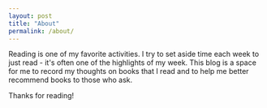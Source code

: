 ```yaml
---
layout: post
title: "About"
permalink: /about/
---
```


Reading is one of my favorite activities. I try to set aside time each week to just read - it's often one of the highlights of my  week. This blog is a space for me to record my thoughts on books that I read and to help me better recommend books to those who ask.

Thanks for reading!
